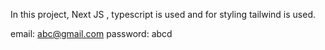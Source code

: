 In this project, Next JS , typescript is used and for styling tailwind is used.

email: abc@gmail.com
password: abcd